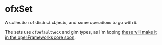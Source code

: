 # ofxSet
A collection of distinct objects, and some operations to go with it.

The sets use `ofDefaultVecX` and glm types, as I'm hoping [these will make it in the openFrameworks core soon](https://github.com/openframeworks/openFrameworks/pull/4943).
